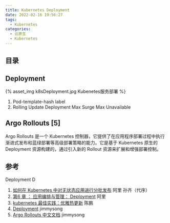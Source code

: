 ```yaml
---
title: Kubernetes Deployment
date: 2022-02-16 19:56:27
tags:
  - Kubernetes
categories: 
  - 云原生
  - Kubernetes  
---
```


<p></p>
<!-- more -->

## 目录
<!-- toc -->

## Deployment

{% asset_img   k8sDeployment.jpg  Kubenetes服务部署  %} 

1. Pod-template-hash label
2. Rolling Update Deployment
   Max Surge
   Max Unavailable
   
## Argo Rollouts [5]
Argo Rollouts 是一个 Kubernetes 控制器，它提供了在应用程序部署过程中执行渐进式发布和蓝绿部署等高级部署策略的能力。它是基于 Kubernetes 原生的 Deployment 资源构建的，通过引入新的 Rollout 资源来扩展和增强部署控制。

## 参考 
Deployment D
1. [如何在 Kubernetes 中对无状态应用进行分批发布](https://www.infoq.cn/article/oyjoCIZBpxw*dI21AXPI)  阿里 孙齐（代序）
2. [第6 章 ： 应用编排与管理： Deployment](https://edu.aliyun.com/lesson_1651_13081?spm=5176.10731542.0.0.e7a120beywNIVX#_13081)  阿里
3. [kubernetes 最佳实践：优雅热更新](https://tencentcloudcontainerteam.github.io/2019/05/08/kubernetes-best-practice-grace-update/)  陈鹏
4. [Deployment](https://jimmysong.io/kubernetes-handbook/concepts/deployment.html) jimmysong
5. [Argo Rollouts 中文文档](https://lib.jimmysong.io/argo-rollouts/)  jimmysong